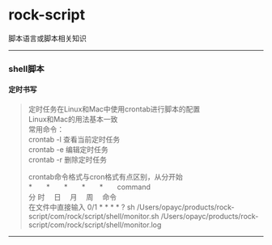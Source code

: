# rock-script
脚本语言或脚本相关知识


---------
### shell脚本
#### 定时书写
>定时任务在Linux和Mac中使用crontab进行脚本的配置  
>Linux和Mac的用法基本一致  
>常用命令：  
>crontab -l 查看当前定时任务  
>crontab -e 编辑定时任务  
>crontab -r 删除定时任务  
>
>crontab命令格式与cron格式有点区别，从分开始  
>*　　*　　*　　*　　*　　command  
>分  时　 日　 月　 周　    命令  
> 在文件中直接输入 0/1 * * * * ? sh /Users/opayc/products/rock-script/com/rock/script/shell/monitor.sh /Users/opayc/products/rock-script/com/rock/script/shell/monitor.log

---------